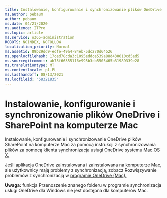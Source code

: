 ```yaml
---
title: Instalowanie, konfigurowanie i synchronizowanie plików OneDrive i SharePoint na komputerze Mac
ms.author: pebaum
author: pebaum
ms.date: 04/21/2020
ms.audience: ITPro
ms.topic: article
ms.service: o365-administration
ROBOTS: NOINDEX, NOFOLLOW
localization_priority: Normal
ms.assetid: 89b29dd9-edfe-49a4-84eb-5dc270d64526
ms.openlocfilehash: 17ced78cda3c1095eddce539a88d430610cd5ad5
ms.sourcegitcommit: ab75f66355116e995b3cb5505465b31989339e28
ms.translationtype: MT
ms.contentlocale: pl-PL
ms.lasthandoff: 08/13/2021
ms.locfileid: "58321835"
---
```

# <a name="install-setup-and-sync-onedrive-or-sharepoint-files-on-mac"></a>Instalowanie, konfigurowanie i synchronizowanie plików OneDrive i SharePoint na komputerze Mac 

Instalowanie, konfigurowanie i synchronizowanie OneDrive plików SharePoint na komputerze Mac za pomocą instrukcji z synchronizowania plików za pomocą klienta synchronizacja usługi OneDrive systemu [Mac OS X.](https://support.office.com/article/sync-files-with-the-onedrive-sync-client-on-mac-os-x-d11b9f29-00bb-4172-be39-997da46f913f)

Jeśli aplikacja OneDrive zainstalowana i zainstalowana na komputerze Mac, ale użytkownicy mają problemy z synchronizacją, zobacz Rozwiązywanie problemów z synchronizacją w [programie OneDrive (Mac).](https://support.office.com/article/fix-onedrive-sync-problems-on-a-mac-af3012d7-13ec-4ac9-bbb1-ebcd2a0cd756)

**Uwaga:** funkcja Przenoszenie znanego folderu w programie synchronizacja usługi OneDrive dla Windows nie jest dostępna dla komputerów Mac.




